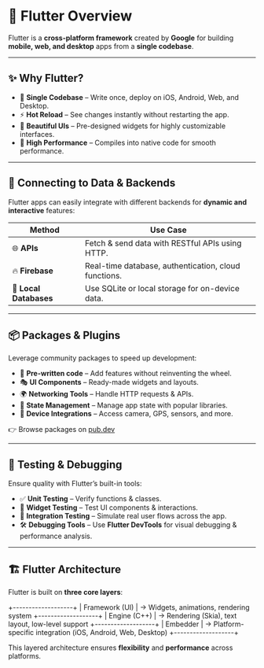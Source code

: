 # 🚀 Flutter Overview  

Flutter is a **cross-platform framework** created by **Google** for building **mobile, web, and desktop** apps from a **single codebase**.  

---

## ✨ Why Flutter?  
- 📱 **Single Codebase** – Write once, deploy on iOS, Android, Web, and Desktop.  
- ⚡ **Hot Reload** – See changes instantly without restarting the app.  
- 🎨 **Beautiful UIs** – Pre-designed widgets for highly customizable interfaces.  
- 🚀 **High Performance** – Compiles into native code for smooth performance.  

---

## 🔗 Connecting to Data & Backends  

Flutter apps can easily integrate with different backends for **dynamic and interactive** features:  

| Method | Use Case |
|--------|----------|
| 🌐 **APIs** | Fetch & send data with RESTful APIs using HTTP. |
| 🔥 **Firebase** | Real-time database, authentication, cloud functions. |
| 💾 **Local Databases** | Use SQLite or local storage for on-device data. |

---

## 📦 Packages & Plugins  

Leverage community packages to speed up development:  
- 🧩 **Pre-written code** – Add features without reinventing the wheel.  
- 🎭 **UI Components** – Ready-made widgets and layouts.  
- 🌍 **Networking Tools** – Handle HTTP requests & APIs.  
- 🔄 **State Management** – Manage app state with popular libraries.  
- 📸 **Device Integrations** – Access camera, GPS, sensors, and more.  

👉 Browse packages on [pub.dev](https://pub.dev/)  

---

## 🧪 Testing & Debugging  

Ensure quality with Flutter’s built-in tools:  
- ✅ **Unit Testing** – Verify functions & classes.  
- 🎯 **Widget Testing** – Test UI components & interactions.  
- 🔗 **Integration Testing** – Simulate real user flows across the app.  
- 🛠 **Debugging Tools** – Use **Flutter DevTools** for visual debugging & performance analysis.  

---

## 🏗 Flutter Architecture  

Flutter is built on **three core layers**:  

+-------------------+
| Framework (UI) | → Widgets, animations, rendering system
+-------------------+
| Engine (C++) | → Rendering (Skia), text layout, low-level support
+-------------------+
| Embedder | → Platform-specific integration (iOS, Android, Web, Desktop)
+-------------------+

This layered architecture ensures **flexibility** and **performance** across platforms.  
